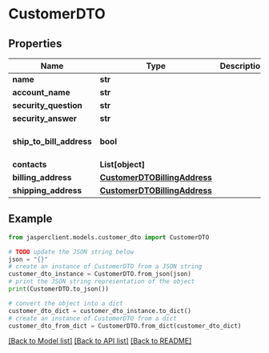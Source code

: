 # CustomerDTO


## Properties

Name | Type | Description | Notes
------------ | ------------- | ------------- | -------------
**name** | **str** |  | [optional] 
**account_name** | **str** |  | [optional] 
**security_question** | **str** |  | [optional] 
**security_answer** | **str** |  | [optional] 
**ship_to_bill_address** | **bool** |  | [optional] [default to False]
**contacts** | **List[object]** |  | [optional] 
**billing_address** | [**CustomerDTOBillingAddress**](CustomerDTOBillingAddress.md) |  | [optional] 
**shipping_address** | [**CustomerDTOBillingAddress**](CustomerDTOBillingAddress.md) |  | [optional] 

## Example

```python
from jasperclient.models.customer_dto import CustomerDTO

# TODO update the JSON string below
json = "{}"
# create an instance of CustomerDTO from a JSON string
customer_dto_instance = CustomerDTO.from_json(json)
# print the JSON string representation of the object
print(CustomerDTO.to_json())

# convert the object into a dict
customer_dto_dict = customer_dto_instance.to_dict()
# create an instance of CustomerDTO from a dict
customer_dto_from_dict = CustomerDTO.from_dict(customer_dto_dict)
```
[[Back to Model list]](../README.md#documentation-for-models) [[Back to API list]](../README.md#documentation-for-api-endpoints) [[Back to README]](../README.md)


